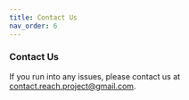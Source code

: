 ```yaml
---
title: Contact Us
nav_order: 6
---
```


### Contact Us
If you run into any issues, please contact us at contact.reach.project@gmail.com.
